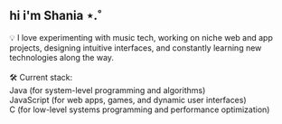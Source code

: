 ## hi i'm Shania ⋆.˚ <br/>
💡 I love experimenting with music tech, working on niche web and app projects, designing intuitive interfaces, and constantly learning new technologies along the way.<br/> <br/>
🛠️ Current stack: <br/>
Java (for system-level programming and algorithms)<br/>
JavaScript (for web apps, games, and dynamic user interfaces)<br/>
C (for low-level systems programming and performance optimization) <br/>
